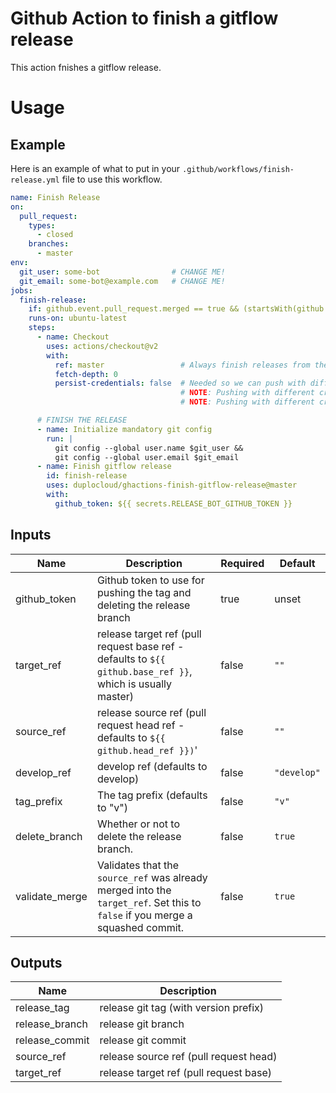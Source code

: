 # Github Action to finish a gitflow release

This action fnishes a gitflow release.

# Usage

## Example

Here is an example of what to put in your `.github/workflows/finish-release.yml` file to use this workflow.

```yaml
name: Finish Release
on:
  pull_request:
    types:
      - closed
    branches:
      - master
env:
  git_user: some-bot                # CHANGE ME!
  git_email: some-bot@example.com   # CHANGE ME!
jobs:
  finish-release:
    if: github.event.pull_request.merged == true && (startsWith(github.head_ref, 'refs/heads/release/') || startsWith(github.head_ref, 'release/'))
    runs-on: ubuntu-latest
    steps:
      - name: Checkout
        uses: actions/checkout@v2
        with:
          ref: master                 # Always finish releases from the "merged to" master
          fetch-depth: 0
          persist-credentials: false  # Needed so we can push with different credentials.
                                      # NOTE: Pushing with different credentials allows admins to push protected branches.
                                      # NOTE: Pushing with different credentials allow workflows to trigger from the push.

      # FINISH THE RELEASE
      - name: Initialize mandatory git config
        run: |
          git config --global user.name $git_user &&
          git config --global user.email $git_email
      - name: Finish gitflow release
        id: finish-release
        uses: duplocloud/ghactions-finish-gitflow-release@master
        with:
          github_token: ${{ secrets.RELEASE_BOT_GITHUB_TOKEN }}
```

## Inputs

| Name | Description | Required | Default |
|------|-------------|----------|---------|
| github_token | Github token to use for pushing the tag and deleting the release branch | true | unset |
| target_ref | release target ref (pull request base ref - defaults to `${{ github.base_ref }}`, which is usually master) | false | `""` |
| source_ref | release source ref (pull request head ref - defaults to `${{ github.head_ref }})`' | false | `""` |
| develop_ref | develop ref (defaults to develop) | false | `"develop"` |
| tag_prefix | The tag prefix (defaults to "v") | false | `"v"` |
| delete_branch | Whether or not to delete the release branch. | false | `true` |
| validate_merge | Validates that the `source_ref` was already merged into the `target_ref`.  Set this to `false` if you merge a squashed commit. | false | `true` |

## Outputs

| Name | Description |
|------|-------------|
| release_tag | release git tag (with version prefix) |
| release_branch | release git branch |
| release_commit | release git commit |
| source_ref | release source ref (pull request head) |
| target_ref | release target ref (pull request base) |
